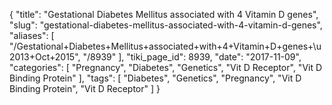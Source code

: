 {
    "title": "Gestational Diabetes Mellitus associated with 4 Vitamin D genes",
    "slug": "gestational-diabetes-mellitus-associated-with-4-vitamin-d-genes",
    "aliases": [
        "/Gestational+Diabetes+Mellitus+associated+with+4+Vitamin+D+genes+\u2013+Oct+2015",
        "/8939"
    ],
    "tiki_page_id": 8939,
    "date": "2017-11-09",
    "categories": [
        "Pregnancy",
        "Diabetes",
        "Genetics",
        "Vit D Receptor",
        "Vit D Binding Protein"
    ],
    "tags": [
        "Diabetes",
        "Genetics",
        "Pregnancy",
        "Vit D Binding Protein",
        "Vit D Receptor"
    ]
}